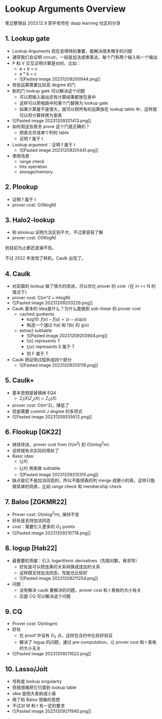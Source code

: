 # Lookup Arguments Overview

笔记整理自 2023.12.9 郭宇老师在 dapp learning 社区的分享
## 1. Lookup gate
- Lookup Arguments 现在变得特别重要，能解决很多棘手的问题
- 通常我们会证明 circuit，一般是加法或者乘法，每个门有两个输入和一个输出
- P 和 V 交互证明计算是对的，比如：
	- a + b = c
	- a * b = c
	- ![[Pasted image 20231209200944.png]]
- 有些运算需要比较高 degree 的门
- 新的门 lookup gate 可以解决这个问题
	- 可以把输入输出还有计算结果都放在表中
	- 这样可以把电路中的某个门替换为 lookup gate
	- 如果计算量不是很大，就可以把所有的运算放在 lookup table 中，这样就可以将计算转换为查表
- ![[Pasted image 20231209201413.png]]
- 如何用这张表去 prove 这个门是正确的？
	- 把表合并成单个列的 table
	- 证明 f 属于 t
- Lookup argument：证明 f 属于 t
	- ![[Pasted image 20231209201441.png]]
- 使用场景
	- range check
	- bits operation
	- storage/memory

## 2. Plookup
- 证明 f 属于 t
- prover cost: O(NlogN)

## 3. Halo2-lookup
- 和 plookup 证明方法区别不大，不过更容易了解
- prover cost: O(NlogN)

到目前为止都还波澜不惊。

不过 2022 年发现了转机，Caulk 出现了。

## 4. Caulk
- 对前面的 lookup 做了很大的改进，可以优化 prover 的 cost（在 m << N 的情况下）
- prover cost: O(m^2 + mlogN)
- ![[Pasted image 20231209203226.png]]
- Caulk 基本的 idea是什么？为什么能做到 sub-linear 的 prover cost
	- cached quotients
		- kzg10: $f(x) - f(a) = (x-a) q(x)$
		- 构造一个通过 f(a) 和 f(b) 的 g(x)
	- extract subtable
		- ![[Pasted image 20231209203904.png]]
		- t(x) represents T
		- $t_I(x)$ represents S 属于 T
		- 则 F 属于 T
- Caulk 把证明过程拆成四个部分
	- ![[Pasted image 20231209205118.png]]

## 5. Caulk+
- 基本思想是替换掉 EQ4
	- $Z_I(X) Z_J(X)  = Z_V(X)$
- prover cost: O(m^2)，降低了
- 但是需要 commit J degree 的多项式
- ![[Pasted image 20231209205812.png]]

## 6. Flookup [GK22]
- 继续改进，prover cost from $O(m^2)$ 到 $O(mlog^2m)$
- 这样就有点实际的用处了
- Basic idea:
	- $t_I(X)$ 
	- $t_I(X)$  用来做 subtable
	- ![[Pasted image 20231209210310.png]]
- 缺点是它不是加法同态的，所以不能把表的列 merge 成更小的表。这样只能做简单的场景，比如 range check 和 membership check

## 7. Baloo [ZGKMR22]
- Prover cost: $O(mlog^2m)$, 保持不变
- 好处是支持加法同态
- cost：需要引入更多的 $G_2$ points
- ![[Pasted image 20231209210718.png]]

## 8. logup [Hab22]
- 最重要的贡献：引入 logarithmic derivatives（先取对数，再求导）
	- 好处是可以把连乘的关系转换成连加的关系
	- 这样既支持加法同态，性能也比较好
	- ![[Pasted image 20231209211254.png]]
- 问题：
	- 没有解决 caulk 要解决的问题，prover cost 和 t 表格的大小有关
	- 后面 CQ 可以解决这个问题

## 9. CQ
- Prover cost:  $O(mlogm)$
- 好处
	- 在 proof 中没有 $G_2$ 点，这样在合约中比较好验证
	- 解决了 logup 的问题，通过 pre-computation，让 prover cost 和 t 表格的大小无关
- ![[Pasted image 20231209211622.png]]
## 10. Lasso/Jolt
- 号称是 lookup singularity
- 但我很难把它归类到 lookup table
- idea 是把大表拆成小表
- 用了和 Baloo 很像的思想
- 不过对 M 和 t 有一定的要求
- ![[Pasted image 20231209211940.png]]